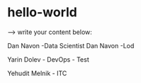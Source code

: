 # hello-world

--> write your content below:

Dan Navon -Data Scientist
Dan Navon -Lod

Yarin Dolev - DevOps - Test

Yehudit Melnik - ITC